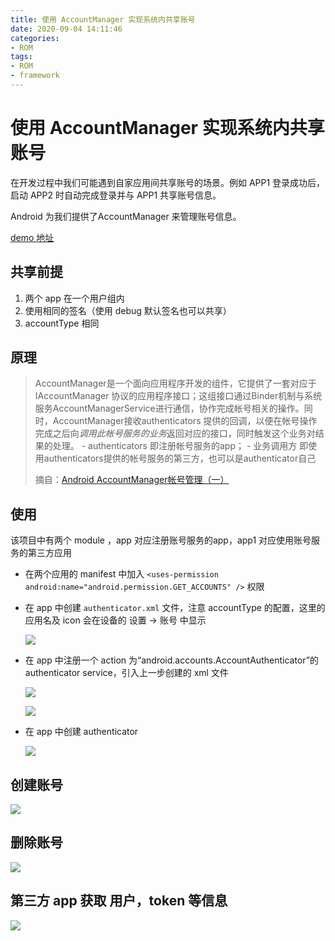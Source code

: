 ```yaml
---
title: 使用 AccountManager 实现系统内共享账号
date: 2020-09-04 14:11:46
categories: 
- ROM
tags: 
- ROM
- framework
---
```


# 使用 AccountManager 实现系统内共享账号

在开发过程中我们可能遇到自家应用间共享账号的场景。例如 APP1 登录成功后，启动 APP2 时自动完成登录并与 APP1 共享账号信息。

Android 为我们提供了AccountManager 来管理账号信息。

[demo 地址](https://github.com/Flywith24/AccountManagerDemo)

## 共享前提

1. 两个 app 在一个用户组内
2. 使用相同的签名（使用 debug 默认签名也可以共享）
3. accountType 相同

## 原理

> AccountManager是一个面向应用程序开发的组件，它提供了一套对应于 IAccountManager 协议的应用程序接口；这组接口通过Binder机制与系统服务AccountManagerService进行通信，协作完成帐号相关的操作。同时，AccountManager接收authenticators 提供的回调，以便在帐号操作完成之后向*调用此帐号服务的业务*返回对应的接口，同时触发这个业务对结果的处理。
> \- authenticators 即注册帐号服务的app；
> \- 业务调用方 即使用authenticators提供的帐号服务的第三方，也可以是authenticator自己
>
> 摘自：[Android AccountManager帐号管理（一）](https://blog.csdn.net/dzkdxyx/article/details/78569867)



## 使用

该项目中有两个 module ，app 对应注册账号服务的app，app1 对应使用账号服务的第三方应用

- 在两个应用的 manifest 中加入 `<uses-permission android:name="android.permission.GET_ACCOUNTS" />` 权限

- 在 app 中创建 `authenticator.xml` 文件，注意 accountType 的配置，这里的应用名及 icon 会在设备的 设置 -> 账号 中显示

  ![](https://gitee.com/flywith24/Album/raw/master/img/20200904152225.png)

- 在 app 中注册一个 action 为“android.accounts.AccountAuthenticator”的 authenticator service，引入上一步创建的 xml 文件

  ![](https://gitee.com/flywith24/Album/raw/master/img/20200904152006.png)

  ![](https://gitee.com/flywith24/Album/raw/master/img/20200904152029.png)

  

- 在 app 中创建  authenticator

  ![](https://gitee.com/flywith24/Album/raw/master/img/20200904151929.png)



## 创建账号

![](https://gitee.com/flywith24/Album/raw/master/img/20200904153019.png)

## 删除账号

![](https://gitee.com/flywith24/Album/raw/master/img/20200904153112.png)

## 第三方 app 获取 用户，token 等信息

![](https://gitee.com/flywith24/Album/raw/master/img/20200904154855.png)



